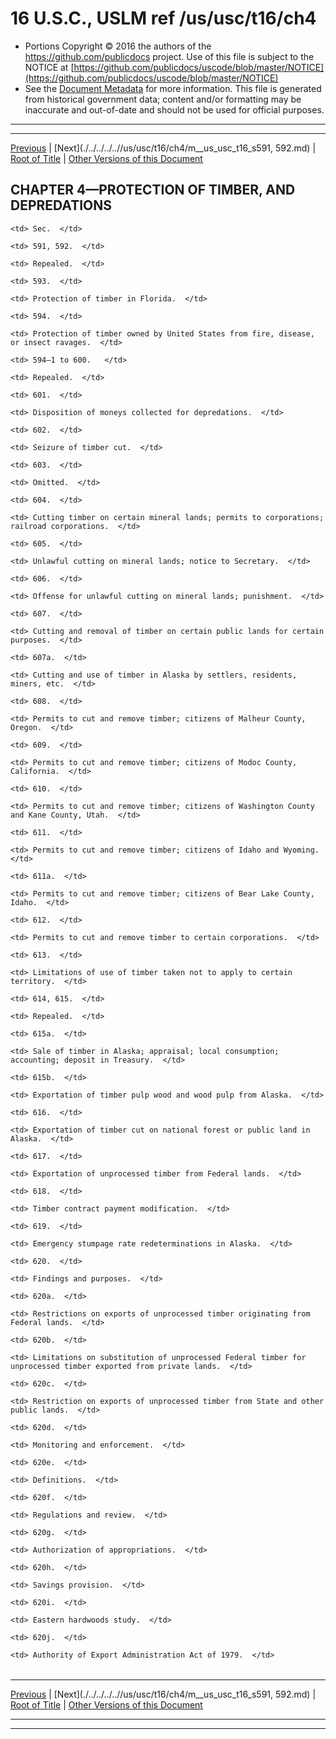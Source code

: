 ---
---

# 16 U.S.C., USLM ref /us/usc/t16/ch4

* Portions Copyright © 2016 the authors of the https://github.com/publicdocs project.
  Use of this file is subject to the NOTICE at [https://github.com/publicdocs/uscode/blob/master/NOTICE](https://github.com/publicdocs/uscode/blob/master/NOTICE)
* See the [Document Metadata](././../../../..//README.md) for more information.
  This file is generated from historical government data; content and/or formatting may be inaccurate and out-of-date and should not be used for official purposes.

----------
----------

[Previous](./../../../..//us/usc/t16/ch3C/schII/m__us_usc_t16_s590z–11.md) | [Next](./../../../..//us/usc/t16/ch4/m__us_usc_t16_s591, 592.md) | [Root of Title](./../../../../) | [Other Versions of this Document](https://publicdocs.github.io/go/links?ns=uslm&ref=%2Fus%2Fusc%2Ft16%2Fch4)

## CHAPTER 4—PROTECTION OF TIMBER, AND DEPREDATIONS

<table>

  <tr>

    <td> Sec.  </td>

  </tr>

  <tr>

    <td> 591, 592.  </td>

    <td> Repealed.  </td>

  </tr>

  <tr>

    <td> 593.  </td>

    <td> Protection of timber in Florida.  </td>

  </tr>

  <tr>

    <td> 594.  </td>

    <td> Protection of timber owned by United States from fire, disease, or insect ravages.  </td>

  </tr>

  <tr>

    <td> 594–1 to 600.   </td>

    <td> Repealed.  </td>

  </tr>

  <tr>

    <td> 601.  </td>

    <td> Disposition of moneys collected for depredations.  </td>

  </tr>

  <tr>

    <td> 602.  </td>

    <td> Seizure of timber cut.  </td>

  </tr>

  <tr>

    <td> 603.  </td>

    <td> Omitted.  </td>

  </tr>

  <tr>

    <td> 604.  </td>

    <td> Cutting timber on certain mineral lands; permits to corporations; railroad corporations.  </td>

  </tr>

  <tr>

    <td> 605.  </td>

    <td> Unlawful cutting on mineral lands; notice to Secretary.  </td>

  </tr>

  <tr>

    <td> 606.  </td>

    <td> Offense for unlawful cutting on mineral lands; punishment.  </td>

  </tr>

  <tr>

    <td> 607.  </td>

    <td> Cutting and removal of timber on certain public lands for certain purposes.  </td>

  </tr>

  <tr>

    <td> 607a.  </td>

    <td> Cutting and use of timber in Alaska by settlers, residents, miners, etc.  </td>

  </tr>

  <tr>

    <td> 608.  </td>

    <td> Permits to cut and remove timber; citizens of Malheur County, Oregon.  </td>

  </tr>

  <tr>

    <td> 609.  </td>

    <td> Permits to cut and remove timber; citizens of Modoc County, California.  </td>

  </tr>

  <tr>

    <td> 610.  </td>

    <td> Permits to cut and remove timber; citizens of Washington County and Kane County, Utah.  </td>

  </tr>

  <tr>

    <td> 611.  </td>

    <td> Permits to cut and remove timber; citizens of Idaho and Wyoming.  </td>

  </tr>

  <tr>

    <td> 611a.  </td>

    <td> Permits to cut and remove timber; citizens of Bear Lake County, Idaho.  </td>

  </tr>

  <tr>

    <td> 612.  </td>

    <td> Permits to cut and remove timber to certain corporations.  </td>

  </tr>

  <tr>

    <td> 613.  </td>

    <td> Limitations of use of timber taken not to apply to certain territory.  </td>

  </tr>

  <tr>

    <td> 614, 615.  </td>

    <td> Repealed.  </td>

  </tr>

  <tr>

    <td> 615a.  </td>

    <td> Sale of timber in Alaska; appraisal; local consumption; accounting; deposit in Treasury.  </td>

  </tr>

  <tr>

    <td> 615b.  </td>

    <td> Exportation of timber pulp wood and wood pulp from Alaska.  </td>

  </tr>

  <tr>

    <td> 616.  </td>

    <td> Exportation of timber cut on national forest or public land in Alaska.  </td>

  </tr>

  <tr>

    <td> 617.  </td>

    <td> Exportation of unprocessed timber from Federal lands.  </td>

  </tr>

  <tr>

    <td> 618.  </td>

    <td> Timber contract payment modification.  </td>

  </tr>

  <tr>

    <td> 619.  </td>

    <td> Emergency stumpage rate redeterminations in Alaska.  </td>

  </tr>

  <tr>

    <td> 620.  </td>

    <td> Findings and purposes.  </td>

  </tr>

  <tr>

    <td> 620a.  </td>

    <td> Restrictions on exports of unprocessed timber originating from Federal lands.  </td>

  </tr>

  <tr>

    <td> 620b.  </td>

    <td> Limitations on substitution of unprocessed Federal timber for unprocessed timber exported from private lands.  </td>

  </tr>

  <tr>

    <td> 620c.  </td>

    <td> Restriction on exports of unprocessed timber from State and other public lands.  </td>

  </tr>

  <tr>

    <td> 620d.  </td>

    <td> Monitoring and enforcement.  </td>

  </tr>

  <tr>

    <td> 620e.  </td>

    <td> Definitions.  </td>

  </tr>

  <tr>

    <td> 620f.  </td>

    <td> Regulations and review.  </td>

  </tr>

  <tr>

    <td> 620g.  </td>

    <td> Authorization of appropriations.  </td>

  </tr>

  <tr>

    <td> 620h.  </td>

    <td> Savings provision.  </td>

  </tr>

  <tr>

    <td> 620i.  </td>

    <td> Eastern hardwoods study.  </td>

  </tr>

  <tr>

    <td> 620j.  </td>

    <td> Authority of Export Administration Act of 1979.  </td>

  </tr>

</table>

----------

[Previous](./../../../..//us/usc/t16/ch3C/schII/m__us_usc_t16_s590z–11.md) | [Next](./../../../..//us/usc/t16/ch4/m__us_usc_t16_s591, 592.md) | [Root of Title](./../../../../) | [Other Versions of this Document](https://publicdocs.github.io/go/links?ns=uslm&ref=%2Fus%2Fusc%2Ft16%2Fch4)

----------
----------



